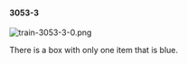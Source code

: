 #### 3053-3
![train-3053-3-0.png](https://github.com/lil-lab/nlvr/raw/master/nlvr/train/images/66/train-3053-3-0.png "train-3053-3-0.png")

There is a box with only one item that is blue.